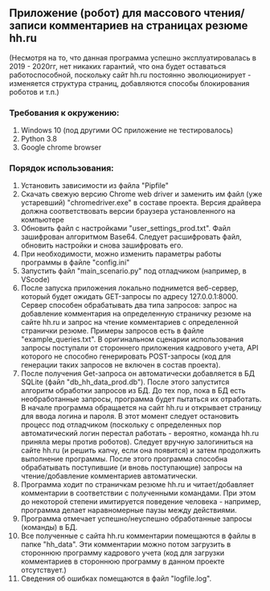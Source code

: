 ## Приложение (робот) для массового чтения/записи комментариев на страницах резюме hh.ru

(Несмотря на то, что данная программа успешно эксплуатировалась в 2019 - 2020гг, нет никаких гарантий, что она будет оставаться работоспособной, поскольку сайт hh.ru постоянно эволюционирует - изменяется структура страниц, добавляются способы блокирования роботов и т.п.)

### Требования к окружению:

1. Windows 10 (под другими ОС приложение не тестировалось)
2. Python 3.8
3. Google chrome browser

### Порядок использования:

1. Установить зависимости из файла "Pipfile"
2. Скачать свежую версию Chrome web driver и заменить им файл (уже устаревший) "chromedriver.exe" в составе проекта. Версия драйвера должна соответствовать версии браузера установленного на компьютере
3. Обновить файл с настройками "user_settings_prod.txt". Файл зашифрован алгоритмом Base64. Следует расшифровать файл, обновить настройки и снова зашифровать его. 
4. При необходимости, можно изменить параметры работы программы в файле "config.ini"
5. Запустить файл "main_scenario.py" под отладчиком (например, в VScode)
6. После запуска приложения локально поднимется веб-сервер, который будет ожидать GET-запросы по адресу 127.0.0.1:8000. Сервер способен обрабатывать два типа запросов: запрос на добавление комментария на определенную страничку резюме на сайте hh.ru и запрос на чтение комментариев с определенной странички резюме. Примеры запросов есть в файле "example_queries.txt". В оригинальном сценарии использования запросы поступали от стороннего приложения кадрового учета, API которого не способно генерировать POST-запросы (код для генерации таких запросов не включен в состав проекта).
7. После получения Get-запроса он автоматически добавляется в БД SQLite (файл "db_hh_data_prod.db"). После этого запустится алгоритм обработки запросов из БД. До тех пор, пока в БД есть необработанные запросы, программа будет пытаться их отработать. В начале программа обращается на сайт hh.ru и открывает страницу для ввода логина и пароля. В этот момент следует остановить процесс под отладчиком (поскольку с определенных пор автоматический логин перестал работать - вероятно, команда hh.ru приняла меры против роботов). Следует вручную залогиниться на сайте hh.ru (и решить капчу, если она появится) и затем продолжить выполнение программы. После этого программа способна обрабатывать  поступившие (и вновь поступающие) запросы на чтение/добавление комментариев автоматически.
8. Программа ходит по страничкам резюме hh.ru и читает/добавляет комментарии в соответствии с полученными командами. При этом до некоторой степени имитируется поведение человека - например, программа делает наравномерные паузы между действиями.
9. Программа отмечает успешно/неуспешно обработанные запросы (команды) в БД.
10. Все полученные с сайта hh.ru комментарии помещаются в файлы в папке "hh_data". Эти комментарии можно потом загрузить в стороннюю программу кадрового учета (код для загрузки комментариев в стороннюю программу в данном проекте отсутствует.)
11. Сведения об ошибках  помещаются в файл "logfile.log".
